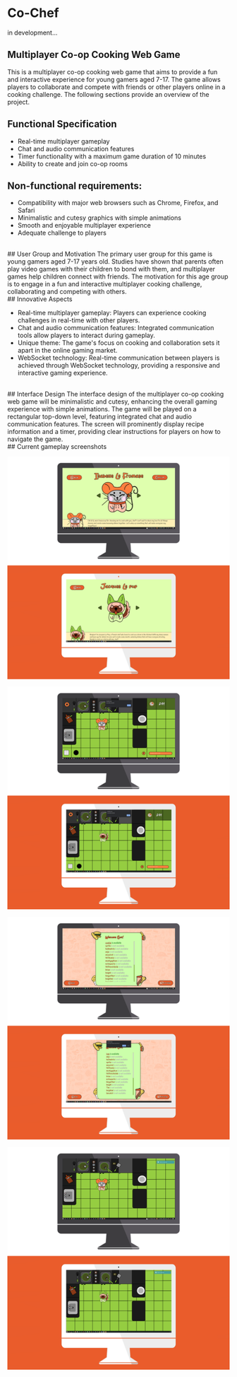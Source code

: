# Co-Chef

in development...
<br>
## Multiplayer Co-op Cooking Web Game
This is a multiplayer co-op cooking web game that aims to provide a fun and interactive experience for young gamers aged 7-17. The game allows players to collaborate and compete with friends or other players online in a cooking challenge. The following sections provide an overview of the project.
<br>
## Functional Specification

- Real-time multiplayer gameplay
- Chat and audio communication features
- Timer functionality with a maximum game duration of 10 minutes
- Ability to create and join co-op rooms

## Non-functional requirements:

- Compatibility with major web browsers such as Chrome, Firefox, and Safari
- Minimalistic and cutesy graphics with simple animations
- Smooth and enjoyable multiplayer experience
- Adequate challenge to players
<br>
## User Group and Motivation
The primary user group for this game is young gamers aged 7-17 years old. Studies have shown that parents often play video games with their children to bond with them, and multiplayer games help children connect with friends. The motivation for this age group is to engage in a fun and interactive multiplayer cooking challenge, collaborating and competing with others.
<br>
## Innovative Aspects

- Real-time multiplayer gameplay: Players can experience cooking challenges in real-time with other players.
- Chat and audio communication features: Integrated communication tools allow players to interact during gameplay.
- Unique theme: The game's focus on cooking and collaboration sets it apart in the online gaming market.
- WebSocket technology: Real-time communication between players is achieved through WebSocket technology, providing a responsive and interactive gaming experience.
<br>
## Interface Design
The interface design of the multiplayer co-op cooking web game will be minimalistic and cutesy, enhancing the overall gaming experience with simple animations. The game will be played on a rectangular top-down level, featuring integrated chat and audio communication features. The screen will prominently display recipe information and a timer, providing clear instructions for players on how to navigate the game.
<br>
## Current gameplay screenshots 

![Co-Chef_Choice](https://github.com/IvanMijic0/Co_Chef/blob/master/Co-Chef-Frontend/Assets/GithHubVisuals/Co-Chef_Choice.png)

![Co-Chef_Ready-Set-Go](https://github.com/IvanMijic0/Co_Chef/blob/master/Co-Chef-Frontend/Assets/GithHubVisuals/Co-Chef_Ready-Set-Go.png)

![Co-Chef_Request](https://github.com/IvanMijic0/Co_Chef/blob/master/Co-Chef-Frontend/Assets/GithHubVisuals/Co-Chef_Request.png)

![Co-Chef_Waiting](https://github.com/IvanMijic0/Co_Chef/blob/master/Co-Chef-Frontend/Assets/GithHubVisuals/Co-Chef_Waiting.png)
